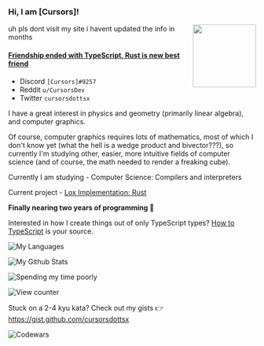 ### Hi, I am \[Cursors\]!
<img align="right" width="128" height="128" src="invertme.png" />

uh pls dont visit my site i havent updated the info in months

#### [Friendship ended with TypeScript, Rust is new best friend](https://cursorsdottsx.github.io/)

- Discord `[Cursors]#9257`
- Reddit `u/CursorsDev`
- Twitter `cursorsdottsx`

I have a great interest in physics and geometry (primarily linear algebra), and computer graphics.

Of course, computer graphics requires lots of mathematics, most of which I don't know yet (what the hell is a wedge product and bivector???),
so currently I'm studying other, easier, more intuitive fields of computer science (and of course, the math needed to render a freaking cube).

Currently I am studying - Computer Science: Compilers and interpreters

Current project - [Lox Implementation: Rust](https://github.com/cursorsdottsx/lox)

**Finally nearing two years of programming :tada:**

Interested in how I create things out of only TypeScript types? [How to TypeScript](https://cursorsdottsx.github.io/how-to-typescript) is your source.

![My Languages](https://github-readme-stats.vercel.app/api/top-langs/?username=cursorsdottsx&layout=compact&theme=dark&count_private=true&langs_count=8&hide=html,css,nearley&exclude_repo=ts-parse-number,ts-code-dump,ts-regex-engine,ts-parse-css,ts-validate-parentheses,ts-brainfuck-interpreter,ts-metasyntax-parser,ts-minimax,window-system,committed,css-groups,css-extends,z,x,o,i,f,c,s,v,t,l,h,e&v=2)

![My Github Stats](https://github-readme-stats.vercel.app/api?username=cursorsdottsx&count_private=true&show_icons=true&theme=dark&v=2)

![Spending my time poorly](https://github-readme-stats.vercel.app/api/wakatime?username=cursorsdottsx&layout=compact&theme=dark&v=2)

![View counter](https://komarev.com/ghpvc/?username=cursorsdottsx&color=00DDBB&v=2)

Stuck on a 2-4 kyu kata? Check out my gists 👉 https://gist.github.com/cursorsdottsx

![Codewars](https://www.codewars.com/users/cursorsdottsx/badges/large)
